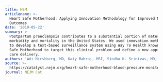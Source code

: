 ```yaml
---
title: HSM
articlename: >-
  Heart Safe Motherhood: Applying Innovation Methodology for Improved Maternal
  Outcomes
date: '2019-05-22'
summary: >-
  Postpartum preeclampsia contributes to a substantial portion of maternal
  morbidity and mortality in the United States. We used innovation methodology
  to develop a text-based surveillance system using Way To Health known as Heart
  Safe Motherhood to target this clinical problem and define a new approach to
  care delivery.
authors: 'Adi Hirshberg, MD, Katy Mahraj, MSI, Sindhu K. Srinivas, MD, MSCE'
source: >-
  https://catalyst.nejm.org/heart-safe-motherhood-blood-pressure-monitoring-maternal/
journal: NEJM Cat
---
```


